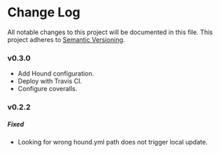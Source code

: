 # Change Log
All notable changes to this project will be documented in this file.
This project adheres to [Semantic Versioning](http://semver.org/).

### v0.3.0

* Add Hound configuration.
* Deploy with Travis CI.
* Configure coveralls.

### v0.2.2

##### Fixed

* Looking for wrong hound.yml path does not trigger local update.

